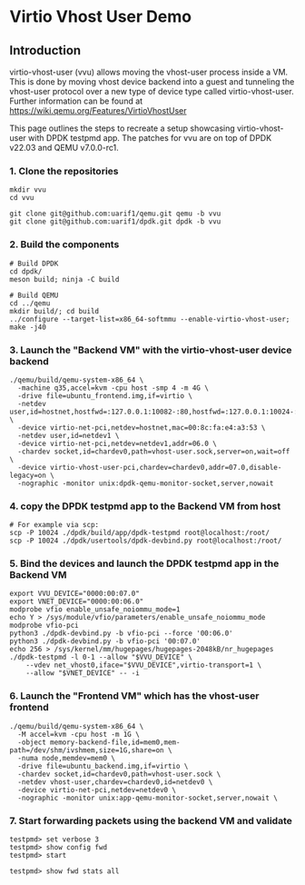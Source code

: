 # Virtio Vhost User Demo

## Introduction

virtio-vhost-user (vvu) allows moving the vhost-user process inside a VM. This is done by moving
vhost device backend into a guest and tunneling the vhost-user protocol over a new type
of device type called virtio-vhost-user. Further information can be found at
https://wiki.qemu.org/Features/VirtioVhostUser

This page outlines the steps to recreate a setup showcasing virtio-vhost-user with DPDK
testpmd app. The patches for vvu are on top of DPDK v22.03 and QEMU v7.0.0-rc1.

### 1. Clone the repositories
```
mkdir vvu
cd vvu

git clone git@github.com:uarif1/qemu.git qemu -b vvu
git clone git@github.com:uarif1/dpdk.git dpdk -b vvu
```

### 2. Build the components
```
# Build DPDK
cd dpdk/
meson build; ninja -C build

# Build QEMU
cd ../qemu
mkdir build/; cd build
../configure --target-list=x86_64-softmmu --enable-virtio-vhost-user; make -j40
```

### 3. Launch the "Backend VM" with the virtio-vhost-user device backend
```
./qemu/build/qemu-system-x86_64 \
  -machine q35,accel=kvm -cpu host -smp 4 -m 4G \
  -drive file=ubuntu_frontend.img,if=virtio \
  -netdev user,id=hostnet,hostfwd=:127.0.0.1:10082-:80,hostfwd=:127.0.0.1:10024-:22 \
  -device virtio-net-pci,netdev=hostnet,mac=00:8c:fa:e4:a3:53 \
  -netdev user,id=netdev1 \
  -device virtio-net-pci,netdev=netdev1,addr=06.0 \
  -chardev socket,id=chardev0,path=vhost-user.sock,server=on,wait=off \
  -device virtio-vhost-user-pci,chardev=chardev0,addr=07.0,disable-legacy=on \
  -nographic -monitor unix:dpdk-qemu-monitor-socket,server,nowait

```

### 4. copy the DPDK testpmd app to the Backend VM from host
```
# For example via scp:
scp -P 10024 ./dpdk/build/app/dpdk-testpmd root@localhost:/root/
scp -P 10024 ./dpdk/usertools/dpdk-devbind.py root@localhost:/root/

```


### 5. Bind the devices and launch the DPDK testpmd app in the Backend VM
```
export VVU_DEVICE="0000:00:07.0"
export VNET_DEVICE="0000:00:06.0"
modprobe vfio enable_unsafe_noiommu_mode=1
echo Y > /sys/module/vfio/parameters/enable_unsafe_noiommu_mode
modprobe vfio-pci
python3 ./dpdk-devbind.py -b vfio-pci --force '00:06.0'
python3 ./dpdk-devbind.py -b vfio-pci '00:07.0'
echo 256 > /sys/kernel/mm/hugepages/hugepages-2048kB/nr_hugepages
./dpdk-testpmd -l 0-1 --allow "$VVU_DEVICE" \
    --vdev net_vhost0,iface="$VVU_DEVICE",virtio-transport=1 \
    --allow "$VNET_DEVICE" -- -i
```

### 6. Launch the "Frontend VM" which has the vhost-user frontend
```
./qemu/build/qemu-system-x86_64 \
  -M accel=kvm -cpu host -m 1G \
  -object memory-backend-file,id=mem0,mem-path=/dev/shm/ivshmem,size=1G,share=on \
  -numa node,memdev=mem0 \
  -drive file=ubuntu_backend.img,if=virtio \
  -chardev socket,id=chardev0,path=vhost-user.sock \
  -netdev vhost-user,chardev=chardev0,id=netdev0 \
  -device virtio-net-pci,netdev=netdev0 \
  -nographic -monitor unix:app-qemu-monitor-socket,server,nowait \
```

### 7. Start forwarding packets using the backend VM and validate
```
testpmd> set verbose 3
testpmd> show config fwd
testpmd> start

testpmd> show fwd stats all
```
